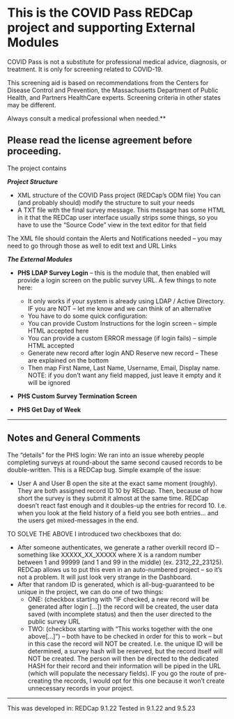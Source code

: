 # This is the COVID Pass REDCap project and supporting External Modules

COVID Pass is not a substitute for professional medical advice, diagnosis, or treatment. It is only for screening related to COVID-19.

This screening aid is based on recommendations from the Centers for Disease Control and Prevention, the Massachusetts Department of Public Health, and Partners HealthCare experts. Screening criteria in other states may be different.

Always consult a medical professional when needed.**

**Please read the license agreement before proceeding**.
---

The project contains

***Project Structure***
- XML structure of the COVID Pass project (REDCap’s ODM file)
You can (and probably should) modify the structure to suit your needs
- A TXT file with the final survey message. This message has some HTML in it that the REDCap user interface usually strips some things, so you have to use the “Source Code” view in the text editor for that field

The XML file should contain the Alerts and Notifications needed – you may need to go through those as well to edit text and URL Links

***The External Modules***
- **PHS LDAP Survey Login** – this is the module that, then enabled will provide a login screen on the public survey URL.
A few things to note here:
  - It only works if your system is already using LDAP / Active Directory. IF you are NOT – let me know and we can think of an alternative
  - You have to do some quick configuration:
  - You can provide Custom Instructions for the login screen – simple HTML accepted here
  - You can provide a custom ERROR message (if login fails) – simple HTML accepted
  - Generate new record after login AND Reserve new record – These are explained on the bottom
  - Then map First Name, Last Name, Username, Email, Display name. NOTE: if you don’t want any field mapped, just leave it empty and it will be ignored

- **PHS Custom Survey Termination Screen**
- **PHS Get Day of Week**
 
--- 
## Notes and General Comments

The “details” for the PHS login:
We ran into an issue whereby people completing surveys at round-about the same second caused records to be double-written. This is a REDCap bug. Simple example of the issue:
- User A and User B open the site at the exact same moment (roughly). They are both assigned record ID 10 by REDcap. Then, because of how short the survey is they submit it almost at the same time. REDCap doesn’t react fast enough and it doubles-up the entries for record 10. I.e. when you look at the field history of a field you see both entries… and the users get mixed-messages in the end.

TO SOLVE THE ABOVE I introduced two checkboxes that do:
- After someone authenticates, we generate a rather overkill record ID – something like XXXXX_XX_XXXXX where X is a random number between 1 and 99999 (and 1 and 99 in the middle) (ex. 2312_22_23125). REDCap allows us to put this even in an auto-numbered project – so it’s not a problem. It will just look very strange in the Dashboard.
- After that random ID is generated, which is all-bug-guaranteed to be unique in the project, we can do one of two things:
  - ONE: (checkbox starting with “IF checked, a new record will be generated after login […]) the record will be created, the user data saved (with incomplete status) and then the user directed to the public survey URL
  - TWO: (checkbox starting with “This works together with the one above[…]”) – both have to be checked in order for this to work – but in this case the record will NOT be created. I.e. the unique ID will be determined, a survey hash will be reserved, but the record itself will NOT be created. The person will then be directed to the dedicated HASH for their record and their information will be piped in the URL (which will populate the necessary fields). IF you go the route of pre-creating the records, I would opt for this one because it won’t create unnecessary records in your project.
 


---
This was developed in:
REDCap 9.1.22
Tested in 9.1.22 and 9.5.23
